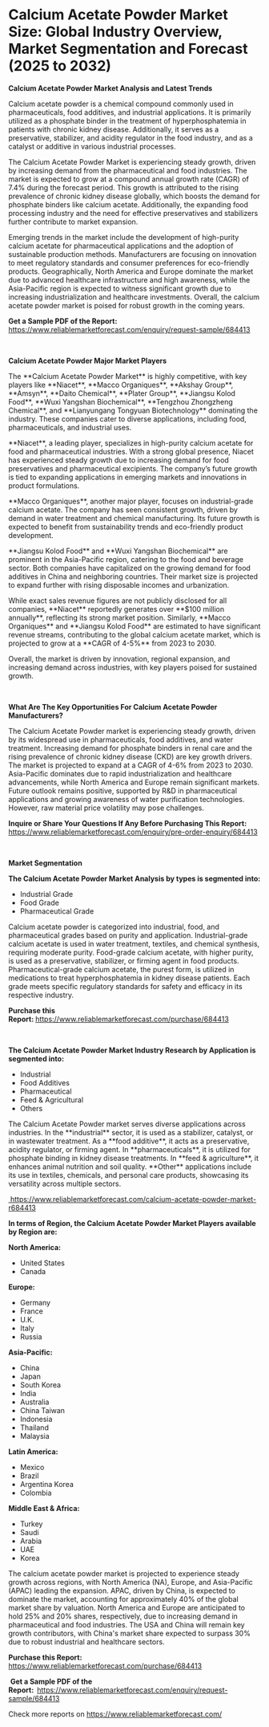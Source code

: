 <p><h1>Calcium Acetate Powder Market Size: Global Industry Overview, Market Segmentation and Forecast (2025 to 2032)</h1></p><p><strong>Calcium Acetate Powder Market Analysis and Latest Trends</strong></p>
<p><p>Calcium acetate powder is a chemical compound commonly used in pharmaceuticals, food additives, and industrial applications. It is primarily utilized as a phosphate binder in the treatment of hyperphosphatemia in patients with chronic kidney disease. Additionally, it serves as a preservative, stabilizer, and acidity regulator in the food industry, and as a catalyst or additive in various industrial processes.</p><p>The Calcium Acetate Powder Market is experiencing steady growth, driven by increasing demand from the pharmaceutical and food industries. The market is expected to grow at a compound annual growth rate (CAGR) of 7.4% during the forecast period. This growth is attributed to the rising prevalence of chronic kidney disease globally, which boosts the demand for phosphate binders like calcium acetate. Additionally, the expanding food processing industry and the need for effective preservatives and stabilizers further contribute to market expansion.</p><p>Emerging trends in the market include the development of high-purity calcium acetate for pharmaceutical applications and the adoption of sustainable production methods. Manufacturers are focusing on innovation to meet regulatory standards and consumer preferences for eco-friendly products. Geographically, North America and Europe dominate the market due to advanced healthcare infrastructure and high awareness, while the Asia-Pacific region is expected to witness significant growth due to increasing industrialization and healthcare investments. Overall, the calcium acetate powder market is poised for robust growth in the coming years.</p></p>
<p><strong>Get a Sample PDF of the Report:&nbsp;</strong> <a href="https://www.reliablemarketforecast.com/enquiry/request-sample/684413?utm_campaign=1833&utm_medium=2&utm_source=Github&utm_content=ia&utm_term=20012025&utm_id=calcium-acetate-powder">https://www.reliablemarketforecast.com/enquiry/request-sample/684413</a></p>
<p>&nbsp;</p>
<p><strong>Calcium Acetate Powder Major Market Players</strong></p>
<p><p>The **Calcium Acetate Powder Market** is highly competitive, with key players like **Niacet**, **Macco Organiques**, **Akshay Group**, **Amsyn**, **Daito Chemical**, **Plater Group**, **Jiangsu Kolod Food**, **Wuxi Yangshan Biochemical**, **Tengzhou Zhongzheng Chemical**, and **Lianyungang Tongyuan Biotechnology** dominating the industry. These companies cater to diverse applications, including food, pharmaceuticals, and industrial uses.</p><p>**Niacet**, a leading player, specializes in high-purity calcium acetate for food and pharmaceutical industries. With a strong global presence, Niacet has experienced steady growth due to increasing demand for food preservatives and pharmaceutical excipients. The company’s future growth is tied to expanding applications in emerging markets and innovations in product formulations.</p><p>**Macco Organiques**, another major player, focuses on industrial-grade calcium acetate. The company has seen consistent growth, driven by demand in water treatment and chemical manufacturing. Its future growth is expected to benefit from sustainability trends and eco-friendly product development.</p><p>**Jiangsu Kolod Food** and **Wuxi Yangshan Biochemical** are prominent in the Asia-Pacific region, catering to the food and beverage sector. Both companies have capitalized on the growing demand for food additives in China and neighboring countries. Their market size is projected to expand further with rising disposable incomes and urbanization.</p><p>While exact sales revenue figures are not publicly disclosed for all companies, **Niacet** reportedly generates over **$100 million annually**, reflecting its strong market position. Similarly, **Macco Organiques** and **Jiangsu Kolod Food** are estimated to have significant revenue streams, contributing to the global calcium acetate market, which is projected to grow at a **CAGR of 4-5%** from 2023 to 2030.</p><p>Overall, the market is driven by innovation, regional expansion, and increasing demand across industries, with key players poised for sustained growth.</p></p>
<p>&nbsp;</p>
<p><strong>What Are The Key Opportunities For Calcium Acetate Powder Manufacturers?</strong></p>
<p><p>The Calcium Acetate Powder market is experiencing steady growth, driven by its widespread use in pharmaceuticals, food additives, and water treatment. Increasing demand for phosphate binders in renal care and the rising prevalence of chronic kidney disease (CKD) are key growth drivers. The market is projected to expand at a CAGR of 4-6% from 2023 to 2030. Asia-Pacific dominates due to rapid industrialization and healthcare advancements, while North America and Europe remain significant markets. Future outlook remains positive, supported by R&D in pharmaceutical applications and growing awareness of water purification technologies. However, raw material price volatility may pose challenges.</p></p>
<p><strong>Inquire or Share Your Questions If Any Before Purchasing This Report:</strong> <a href="https://www.reliablemarketforecast.com/enquiry/pre-order-enquiry/684413?utm_campaign=1833&utm_medium=2&utm_source=Github&utm_content=ia&utm_term=20012025&utm_id=calcium-acetate-powder">https://www.reliablemarketforecast.com/enquiry/pre-order-enquiry/684413</a></p>
<p>&nbsp;</p>
<p><strong>Market Segmentation</strong></p>
<p><strong>The Calcium Acetate Powder Market Analysis by types is segmented into:</strong></p>
<p><ul><li>Industrial Grade</li><li>Food Grade</li><li>Pharmaceutical Grade</li></ul></p>
<p><p>Calcium acetate powder is categorized into industrial, food, and pharmaceutical grades based on purity and application. Industrial-grade calcium acetate is used in water treatment, textiles, and chemical synthesis, requiring moderate purity. Food-grade calcium acetate, with higher purity, is used as a preservative, stabilizer, or firming agent in food products. Pharmaceutical-grade calcium acetate, the purest form, is utilized in medications to treat hyperphosphatemia in kidney disease patients. Each grade meets specific regulatory standards for safety and efficacy in its respective industry.</p></p>
<p><strong>Purchase this Report:&nbsp;</strong><a href="https://www.reliablemarketforecast.com/purchase/684413?utm_campaign=1833&utm_medium=2&utm_source=Github&utm_content=ia&utm_term=20012025&utm_id=calcium-acetate-powder">https://www.reliablemarketforecast.com/purchase/684413</a></p>
<p>&nbsp;</p>
<p><strong>The Calcium Acetate Powder Market Industry Research by Application is segmented into:</strong></p>
<p><ul><li>Industrial</li><li>Food Additives</li><li>Pharmaceutical</li><li>Feed & Agricultural</li><li>Others</li></ul></p>
<p><p>The Calcium Acetate Powder market serves diverse applications across industries. In the **industrial** sector, it is used as a stabilizer, catalyst, or in wastewater treatment. As a **food additive**, it acts as a preservative, acidity regulator, or firming agent. In **pharmaceuticals**, it is utilized for phosphate binding in kidney disease treatments. In **feed & agriculture**, it enhances animal nutrition and soil quality. **Other** applications include its use in textiles, chemicals, and personal care products, showcasing its versatility across multiple sectors.</p></p>
<p><a href="https://www.reliablemarketforecast.com/calcium-acetate-powder-market-r684413?utm_campaign=1833&utm_medium=2&utm_source=Github&utm_content=ia&utm_term=20012025&utm_id=calcium-acetate-powder">&nbsp;https://www.reliablemarketforecast.com/calcium-acetate-powder-market-r684413</a></p>
<p><strong>In terms of Region, the Calcium Acetate Powder Market Players available by Region are:</strong></p>
<p>
    <p> <strong> North America: </strong>
        <ul>
            <li>United States</li>
            <li>Canada</li>
        </ul>
        </p> 
    <p> <strong> Europe: </strong>
        <ul>
            <li>Germany</li>
            <li>France</li>
            <li>U.K.</li>
            <li>Italy</li>
            <li>Russia</li>
        </ul>
        </p> 
    <p> <strong> Asia-Pacific: </strong>
        <ul>
            <li>China</li>
            <li>Japan</li>
            <li>South Korea</li>
            <li>India</li>
            <li>Australia</li>
            <li>China Taiwan</li>
            <li>Indonesia</li>
            <li>Thailand</li>
            <li>Malaysia</li>
        </ul>
        </p> 
    <p> <strong> Latin America: </strong>
        <ul>
            <li>Mexico</li>
            <li>Brazil</li>
            <li>Argentina Korea</li>
            <li>Colombia</li>
        </ul>
        </p> 
    <p> <strong> Middle East & Africa: </strong>
        <ul>
            <li>Turkey</li>
            <li>Saudi</li>
            <li>Arabia</li>
            <li>UAE</li>
            <li>Korea</li>
        </ul>
    </p>
    </p>
<p><p>The calcium acetate powder market is projected to experience steady growth across regions, with North America (NA), Europe, and Asia-Pacific (APAC) leading the expansion. APAC, driven by China, is expected to dominate the market, accounting for approximately 40% of the global market share by valuation. North America and Europe are anticipated to hold 25% and 20% shares, respectively, due to increasing demand in pharmaceutical and food industries. The USA and China will remain key growth contributors, with China's market share expected to surpass 30% due to robust industrial and healthcare sectors.</p></p>
<p><strong>Purchase this Report: </strong><a href="https://www.reliablemarketforecast.com/purchase/684413?utm_campaign=1833&utm_medium=2&utm_source=Github&utm_content=ia&utm_term=20012025&utm_id=calcium-acetate-powder">https://www.reliablemarketforecast.com/purchase/684413</a></p>
<p>&nbsp;<strong>Get a Sample PDF of the Report:&nbsp;&nbsp;</strong><a href="https://www.reliablemarketforecast.com/enquiry/request-sample/684413?utm_campaign=1833&utm_medium=2&utm_source=Github&utm_content=ia&utm_term=20012025&utm_id=calcium-acetate-powder">https://www.reliablemarketforecast.com/enquiry/request-sample/684413</a></p>
<p><strong></strong></p>
<p>Check more reports on <a href="https://www.reliablemarketforecast.com/?utm_campaign=1833&utm_medium=2&utm_source=Github&utm_content=ia&utm_term=20012025&utm_id=calcium-acetate-powder">https://www.reliablemarketforecast.com/</a></p>